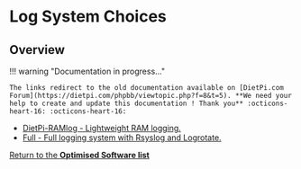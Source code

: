 # Log System Choices

## Overview

!!! warning "Documentation in progress..." 

    The links redirect to the old documentation available on [DietPi.com Forum](https://dietpi.com/phpbb/viewtopic.php?f=8&t=5). **We need your help to create and update this documentation ! Thank you** :octicons-heart-16: :octicons-heart-16:

- [DietPi-RAMlog - Lightweight RAM logging.](https://dietpi.com/phpbb/viewtopic.php?p=68#p68)
- [Full - Full logging system with Rsyslog and Logrotate.](https://dietpi.com/phpbb/viewtopic.php?p=68#p68) 

[Return to the **Optimised Software list**](../../dietpi_optimised_software)

